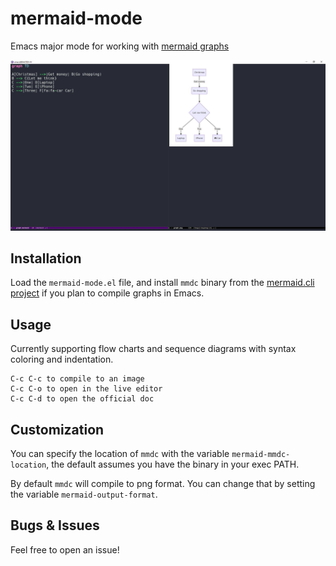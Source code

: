 # mermaid-mode
Emacs major mode for working with [mermaid graphs](https://mermaidjs.github.io/)

![alt text](screenshot.jpg "Screenshot")

## Installation
Load the `mermaid-mode.el` file, and install `mmdc` binary from the [mermaid.cli project](https://github.com/mermaidjs/mermaid.cli) if you plan to compile graphs in Emacs.

## Usage
Currently supporting flow charts and sequence diagrams with syntax coloring and indentation.

```
C-c C-c to compile to an image
C-c C-o to open in the live editor
C-c C-d to open the official doc
```

## Customization
You can specify the location of `mmdc` with the variable `mermaid-mmdc-location`, the default assumes you have the binary in your exec PATH.

By default `mmdc` will compile to png format. You can change that by setting the variable `mermaid-output-format`.

## Bugs & Issues
Feel free to open an issue!
